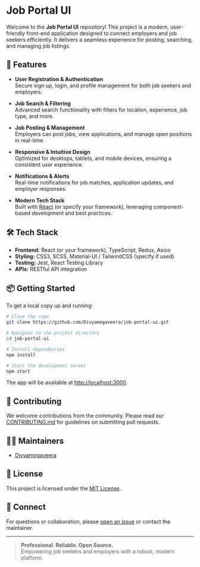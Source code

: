 # Job Portal UI

Welcome to the **Job Portal UI** repository! This project is a modern, user-friendly front-end application designed to connect employers and job seekers efficiently. It delivers a seamless experience for posting, searching, and managing job listings.

## 🚀 Features

- **User Registration & Authentication**  
  Secure sign up, login, and profile management for both job seekers and employers.

- **Job Search & Filtering**  
  Advanced search functionality with filters for location, experience, job type, and more.

- **Job Posting & Management**  
  Employers can post jobs, view applications, and manage open positions in real-time.

- **Responsive & Intuitive Design**  
  Optimized for desktops, tablets, and mobile devices, ensuring a consistent user experience.

- **Notifications & Alerts**  
  Real-time notifications for job matches, application updates, and employer responses.

- **Modern Tech Stack**  
  Built with [React](https://reactjs.org/) (or specify your framework), leveraging component-based development and best practices.

## 🛠️ Tech Stack

- **Frontend:** React (or your framework), TypeScript, Redux, Axios
- **Styling:** CSS3, SCSS, Material-UI / TailwindCSS (specify if used)
- **Testing:** Jest, React Testing Library
- **APIs:** RESTful API integration

## 📦 Getting Started

To get a local copy up and running:

```bash
# Clone the repo
git clone https://github.com/Divyamogaveera/job-portal-ui.git

# Navigate to the project directory
cd job-portal-ui

# Install dependencies
npm install

# Start the development server
npm start
```

The app will be available at [http://localhost:3000](http://localhost:3000).

## 📝 Contributing

We welcome contributions from the community. Please read our [CONTRIBUTING.md](CONTRIBUTING.md) for guidelines on submitting pull requests.

## 🧑‍💻 Maintainers

- [Divyamogaveera](https://github.com/Divyamogaveera)

## 📄 License

This project is licensed under the [MIT License](LICENSE).

## 🤝 Connect

For questions or collaboration, please [open an issue](https://github.com/Divyamogaveera/job-portal-ui/issues) or contact the maintainer.

---

> **Professional. Reliable. Open Source.**  
> Empowering job seekers and employers with a robust, modern platform.
